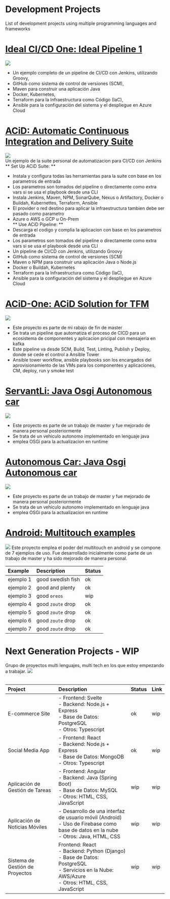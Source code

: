 # Development Projects
List of development projects using multiple programming languages ​​and frameworks

# [Ideal CI/CD One: Ideal Pipeline 1 ](https://github.com/hmosqueraturner/ideal-cicd-one) 
![](/images/devOpsPIPE1.png)
* Un ejemplo completo de un pipeline de CI/CD con Jenkins, utilizando Groovy,
* GitHub como sistema de control de versiones (SCM),
* Maven para construir una aplicación Java
* Docker, Kubernetes,
* Terraform para la Infraestructura como Código (IaC),
* Ansible para la configuración del sistema y el despliegue en Azure Cloud

# [ACiD: Automatic Continuous Integration and Delivery Suite ](https://github.com/hmosqueraturner/ACiD) 
![](/images/acid2.png)
<br>
Un ejemplo de la suite personal de automatizacion para CI/CD con Jenkins<br>
** Set Up ACiD Suite: **
* Instala y configura todas las herramientas para la suite con base en los parametros de entrada
* Los parametros son tomados del pipeline o directamente como extra vars si se usa el playbook desde una CLI
* Instala Jenkins, Maven, NPM, SonarQube, Nexus o Artifactory, Docker o Buildah, Kubernettes, Terraform, Ansible
* El provider o red destino para aplicar la infraestructura tambien debe ser pasado como parametro
* Azure o AWS o GCP u On-Prem<br>
** Use ACiD Pipeline: **
* Descarga el codigo y complia la aplicacion con base en los parametros de entrada
* Los parametros son tomados del pipeline o directamente como extra vars si se usa el playbook desde una CLI
* Un pipeline de CI/CD con Jenkins, utilizando Groovy
* GitHub como sistema de control de versiones (SCM)
* Maven o NPM para construir una aplicación Java o Node.js
* Docker o Buildah, Kubernetes
* Terraform para la Infraestructura como Código (IaC),
* Ansible para la configuración del sistema y el despliegue en Azure Cloud

# [ACiD-One: ACiD Solution for TFM ](https://github.com/hmosqueraturner/acid-one) 
![](/images/acid-one.png)
* Este proyecto es parte de mi rabajo de fin de master
* Se trata un pipeline que automatiza el proceso de CICD para un ecosistema de componentes y aplicacion pricipal con mensajeria en kafka
* Este pipeline va desde SCM, Build, Test, Linting, Publish y Deploy, donde se cede el control a Ansible Tower
* Ansible tower workflow, ansible playbooks son los encargados del aprovisionamiento de las VMs para los componentes y aplicaciones, CM, deploy, run y smoke test

# [ServantLi: Java Osgi Autonomous car ](https://github.com/hmosqueraturner/sua-autonomous-car) 
![](/images/servantLiBP.png)
* Este proyecto es parte de un trabajo de master y fue mejorado de manera personal posteriormente
* Se trata de un vehiculo autonomo implementado en lenguaje java
* emplea OSGi para la actualizacion en runtime 

# [Autonomous Car: Java Osgi Autonomous car ](https://github.com/hmosqueraturner/sua-autonomous-car) 
![](/images/carote.png)
* Este proyecto es parte de un trabajo de master y fue mejorado de manera personal posteriormente
* Se trata de un vehiculo autonomo implementado en lenguaje java
* emplea OSGi para la actualizacion en runtime 

# [Android: Multitouch examples ](https://github.com/hmosqueraturner/dim-android-multitouch) 
![](/images/multitouch.png)
Este proyecto emplea el poder del multitouch en android y se compone de 7 ejemplos de uso.
Fue desarrollado inicialmente como parte de un trabajo de master y ha sido mejorado de manera personal. 

| Example        | Description          | Status |
|:---------------|:---------------------|:-------|
| ejemplo 1      | good swedish fish   | ok    |
| ejemplo 2      | good and plenty     | ok    |
| ejemplo 3      | good `oreos`        | wip   |
| ejemplo 4      | good `zoute` drop   | ok    |
| ejemplo 5      | good `zoute` drop   | ok    |
| ejemplo 6      | good `zoute` drop   | ok    |
| ejemplo 7      | good `zoute` drop   | ok    |


# Next Generation Projects - WIP 
Grupo de proyectos multi lenguajes, multi tech en los que estoy empezando a trabajar.
![](/images/1.png)<br><br>

| Project                         | Description                                                                                | Status | Link             | 
|:--------------------------------|:-------------------------------------------------------------------------------------------|:-------|:-----------------|
| E-commerce Site   |- Frontend: Svelte<br>- Backend: Node.js + Express<br>- Base de Datos: PostgreSQL<br>- Otros: Typescript| ok | wip   |
| Social Media App  |- Frontend: React<br>- Backend: Node.js + Express<br>- Base de Datos: MongoDB<br>- Otros: Typescript| ok  | wip   |
| Aplicación de Gestión de Tareas |- Frontend: Angular<br>- Backend: Java (Spring Boot)<br>- Base de Datos: MySQL<br>- Otros: HTML, CSS, JavaScript| wip  | wip   |
| Aplicación de Noticias Móviles |- Desarrollo de una interfaz de usuario móvil (Android)<br>- Uso de Firebase como base de datos en la nube<br>- Otros: Java, HTML, CSS| wip  | wip   |
| Sistema de Gestión de Proyectos|Frontend: React<br>- Backend: Python (Django)<br>- Base de Datos: PostgreSQL<br>- Servicios en la Nube: AWS/Azure<br>- Otros: HTML, CSS, JavaScript| wip  | wip   |


